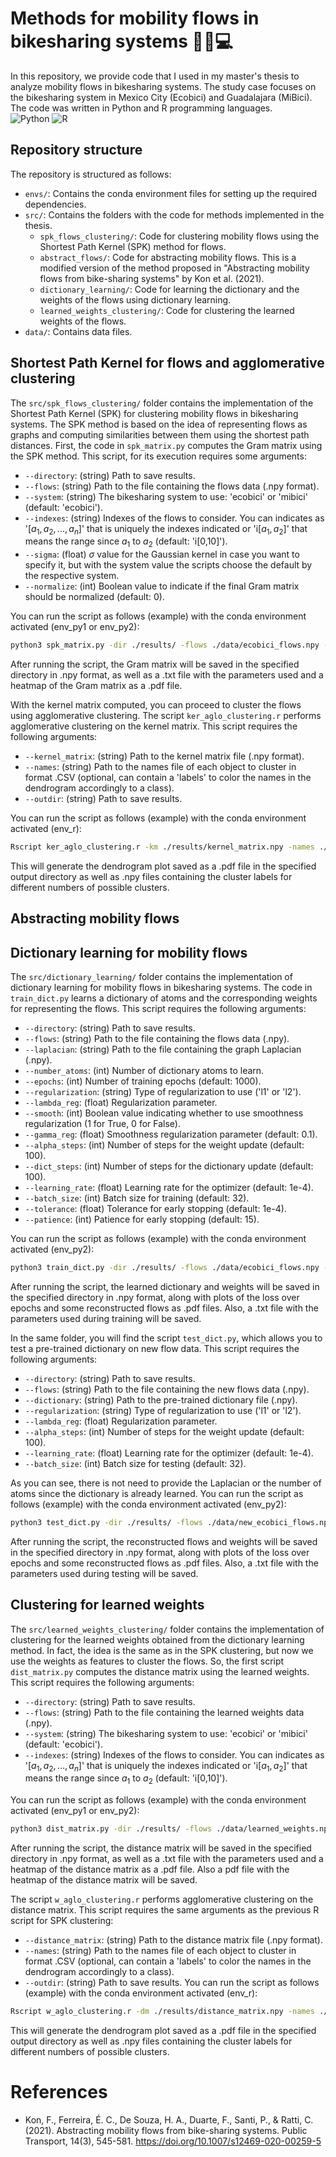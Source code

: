 # Methods for mobility flows in bikesharing systems 🚴‍♂️💻
In this repository, we provide code that I used in my master's thesis to analyze mobility flows in bikesharing systems. The study case focuses on the bikesharing system in Mexico City (Ecobici) and Guadalajara (MiBici).
The code was written in Python and R programming languages. \
![Python](https://img.shields.io/badge/Python-3776AB?style=for-the-badge&logo=python&logoColor=white) ![R](https://img.shields.io/badge/R-276DC3?style=for-the-badge&logo=r&logoColor=white)

## Repository structure
The repository is structured as follows:
- `envs/`: Contains the conda environment files for setting up the required dependencies.
- `src/`: Contains the folders with the code for methods implemented in the thesis.
  - `spk_flows_clustering/`: Code for clustering mobility flows using the Shortest Path Kernel (SPK) method for flows.
  - `abstract_flows/`: Code for abstracting mobility flows. This is a modified version of the method proposed in "Abstracting mobility flows from bike-sharing systems" by Kon et al. (2021).
  - `dictionary_learning/`: Code for learning the dictionary and the weights of the flows using dictionary learning.
  - `learned_weights_clustering/`: Code for clustering the learned weights of the flows.
- `data/`: Contains data files.

## Shortest Path Kernel for flows and agglomerative clustering
The `src/spk_flows_clustering/` folder contains the implementation of the Shortest Path Kernel (SPK) for clustering mobility flows in bikesharing systems. The SPK method is based on the idea of representing flows as graphs and computing similarities between them using the shortest path distances. First, the code in `spk_matrix.py` computes the Gram matrix using the SPK method. This script, for its execution requires some arguments:
- `--directory`: (string) Path to save results.
- `--flows`: (string) Path to the file containing the flows data (.npy format).
- `--system`: (string) The bikesharing system to use: 'ecobici' or 'mibici' (default: 'ecobici').
- `--indexes`: (string) Indexes of the flows to consider. You can indicates as '[$a_1, a_2, ..., a_n$]' that is uniquely the indexes indicated or 'i[$a_1, a_2$]' that means the range since $a_1$ to $a_2$ (default: 'i[0,10]').
- `--sigma`: (float) $\sigma$ value for the Gaussian kernel in case you want to specify it, but with the system value the scripts choose the default by the respective system.
- `--normalize`: (int) Boolean value to indicate if the final Gram matrix should be normalized (default: 0).

You can run the script as follows (example) with the conda environment activated (env_py1 or env_py2):
```bash
python3 spk_matrix.py -dir ./results/ -flows ./data/ecobici_flows.npy --system ecobici --indexes i[0,100] --sigma 1.0 --normalize 0
```
After running the script, the Gram matrix will be saved in the specified directory in .npy format, as well as a .txt file with the parameters used and a heatmap of the Gram matrix as a .pdf file.

With the kernel matrix computed, you can proceed to cluster the flows using agglomerative clustering. The script `ker_aglo_clustering.r` performs agglomerative clustering on the kernel matrix. This script requires the following arguments:

- `--kernel_matrix`: (string) Path to the kernel matrix file (.npy format).
- `--names`: (string) Path to the names file of each object to cluster in format .CSV (optional, can contain a 'labels' to color the names in the dendrogram accordingly to a class).
- `--outdir`: (string) Path to save results.

You can run the script as follows (example) with the conda environment activated (env_r):
```bash
Rscript ker_aglo_clustering.r -km ./results/kernel_matrix.npy -names ./data/flow_names.csv -odir ./results/
```

This will generate the dendrogram plot saved as a .pdf file in the specified output directory as well as .npy files containing the cluster labels for different numbers of possible clusters.

## Abstracting mobility flows


## Dictionary learning for mobility flows
The `src/dictionary_learning/` folder contains the implementation of dictionary learning for mobility flows in bikesharing systems. 
The code in `train_dict.py` learns a dictionary of atoms and the corresponding weights for representing the flows. This script requires the following arguments:
- `--directory`: (string) Path to save results.
- `--flows`: (string) Path to the file containing the flows data (.npy).
- `--laplacian`: (string) Path to the file containing the graph Laplacian (.npy).
- `--number_atoms`: (int) Number of dictionary atoms to learn.
- `--epochs`: (int) Number of training epochs (default: 1000).
- `--regularization`: (string) Type of regularization to use ('l1' or 'l2').
- `--lambda_reg`: (float) Regularization parameter.
- `--smooth`: (int) Boolean value indicating whether to use smoothness regularization (1 for True, 0 for False).
- `--gamma_reg`: (float) Smoothness regularization parameter (default: 0.1).
- `--alpha_steps`: (int) Number of steps for the weight update (default: 100).
- `--dict_steps`: (int) Number of steps for the dictionary update (default: 100).
- `--learning_rate`: (float) Learning rate for the optimizer (default: 1e-4).
- `--batch_size`: (int) Batch size for training (default: 32).
- `--tolerance`: (float) Tolerance for early stopping (default: 1e-4).
- `--patience`: (int) Patience for early stopping (default: 15).

You can run the script as follows (example) with the conda environment activated (env_py2):
```bash
python3 train_dict.py -dir ./results/ -flows ./data/ecobici_flows.npy -lap ./data/ecobici_laplacian.npy -natoms 20 -ep 1000 -reg l1 -lambda 0.01 -smooth 1 --gamma 0.1 -as 100 -ds 100 -lr 0.0001 -bs 32 -tol 0.0001 -pat 15
```
After running the script, the learned dictionary and weights will be saved in the specified directory in .npy format, along with plots of the loss over epochs and some reconstructed flows as .pdf files. Also, a .txt file with the parameters used during training will be saved.

In the same folder, you will find the script `test_dict.py`, which allows you to test a pre-trained dictionary on new flow data. This script requires the following arguments:
- `--directory`: (string) Path to save results.
- `--flows`: (string) Path to the file containing the new flows data (.npy).
- `--dictionary`: (string) Path to the pre-trained dictionary file (.npy).
- `--regularization`: (string) Type of regularization to use ('l1' or 'l2').
- `--lambda_reg`: (float) Regularization parameter.
- `--alpha_steps`: (int) Number of steps for the weight update (default: 100).
- `--learning_rate`: (float) Learning rate for the optimizer (default: 1e-4).
- `--batch_size`: (int) Batch size for testing (default: 32).

As you can see, there is not need to provide the Laplacian or the number of atoms since the dictionary is already learned.
You can run the script as follows (example) with the conda environment activated (env_py2):
```bash
python3 test_dict.py -dir ./results/ -flows ./data/new_ecobici_flows.npy -dict ./results/learned_dictionary.npy -reg l1 -lambda 0.01 -as 100 -lr 0.0001 -bs 32
```
After running the script, the reconstructed flows and weights will be saved in the specified directory in .npy format, along with plots of the loss over epochs and some reconstructed flows as .pdf files. Also, a .txt file with the parameters used during testing will be saved.

## Clustering for learned weights
The `src/learned_weights_clustering/` folder contains the implementation of clustering for the learned weights obtained from the dictionary learning method. In fact, the idea is the same as in the SPK clustering, but now we use the weights as features to cluster the flows. So, the first script `dist_matrix.py` computes the distance matrix using the learned weights. This script requires the following arguments:
- `--directory`: (string) Path to save results.
- `--flows`: (string) Path to the file containing the learned weights data (.npy).
- `--system`: (string) The bikesharing system to use: 'ecobici' or 'mibici' (default: 'ecobici').
- `--indexes`: (string) Indexes of the flows to consider. You can indicates as '[$a_1, a_2, ..., a_n$]' that is uniquely the indexes indicated or 'i[$a_1, a_2$]' that means the range since $a_1$ to $a_2$ (default: 'i[0,10]').

You can run the script as follows (example) with the conda environment activated (env_py1 or env_py2):
```bash
python3 dist_matrix.py -dir ./results/ -flows ./data/learned_weights.npy --system ecobici --indexes i[0,100]
```
After running the script, the distance matrix will be saved in the specified directory in .npy format, as well as a .txt file with the parameters used and a heatmap of the distance matrix as a .pdf file. Also a pdf file with the heatmap of the distance matrix will be saved.

The script `w_aglo_clustering.r` performs agglomerative clustering on the distance matrix. This script requires the same arguments as the previous R script for SPK clustering: 
- `--distance_matrix`: (string) Path to the distance matrix file (.npy format).
- `--names`: (string) Path to the names file of each object to cluster in format .CSV (optional, can contain a 'labels' to color the names in the dendrogram accordingly to a class).
- `--outdir`: (string) Path to save results.
You can run the script as follows (example) with the conda environment activated (env_r):
```bash
Rscript w_aglo_clustering.r -dm ./results/distance_matrix.npy -names ./data/flow_names.csv -odir ./results/
```
This will generate the dendrogram plot saved as a .pdf file in the specified output directory as well as .npy files containing the cluster labels for different numbers of possible clusters.

# References
- Kon, F., Ferreira, É. C., De Souza, H. A., Duarte, F., Santi, P., & Ratti, C. (2021). Abstracting mobility flows from bike-sharing systems. Public Transport, 14(3), 545-581. https://doi.org/10.1007/s12469-020-00259-5